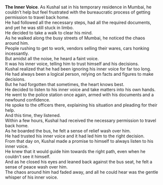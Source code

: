 **The Inner Voice**.
As Kushal sat in his temporary residence in Mumbai, he couldn't help but feel frustrated with the bureaucratic process of getting permission to travel back home.  
He had followed all the necessary steps, had all the required documents, and yet he was still stuck in limbo.  
He decided to take a walk to clear his mind.  
As he walked along the busy streets of Mumbai, he noticed the chaos around him.  
People rushing to get to work, vendors selling their wares, cars honking incessantly.  
But amidst all the noise, he heard a faint voice.  
It was his inner voice, telling him to trust himself and his decisions.  
Kushal realized that he had been ignoring his inner voice for far too long.  
He had always been a logical person, relying on facts and figures to make decisions.  
But he had forgotten that sometimes, the heart knows best.  
He decided to listen to his inner voice and take matters into his own hands.  
He went to the police station once again, armed with his documents and a newfound confidence.  
He spoke to the officers there, explaining his situation and pleading for their help.  
And this time, they listened.  
Within a few hours, Kushal had received the necessary permission to travel back home.  
As he boarded the bus, he felt a sense of relief wash over him.  
He had trusted his inner voice and it had led him to the right decision.  
From that day on, Kushal made a promise to himself to always listen to his inner voice.  
He knew that it would guide him towards the right path, even when he couldn't see it himself.  
And as he closed his eyes and leaned back against the bus seat, he felt a sense of peace wash over him.  
The chaos around him had faded away, and all he could hear was the gentle whisper of his inner voice.  

